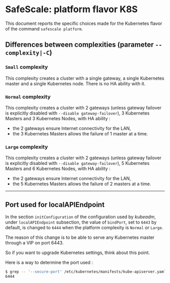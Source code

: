 # SafeScale: platform flavor K8S

This document reports the specific choices made for the Kubernetes flavor of the command ```safescale platform```.

## Differences between complexities (parameter ```--complexity|-C```)

### ```Small``` complexity

This complexity creates a cluster with a single gateway, a single Kubernetes master and a single Kubernetes node. There is no HA ability with it.

### ```Normal``` complexity

This complexity creates a cluster with 2 gateways (unless gateway failover is explicitly disabled with ```--disable gateway-failover```), 3 Kubernetes Masters and 3 Kubernetes Nodes, with HA ability :

- the 2 gateways ensure Internet connectivity for the LAN,
- the 3 Kubernetes Masters allows the failure of 1 master at a time.

### ```Large``` complexity

This complexity creates a cluster with 2 gateways (unless gateway failover is explicitly disabled with ```--disable gateway-failover```), 5 Kubernetes Masters and 6 Kubernetes Nodes, with HA ability :

- the 2 gateways ensure Internet connectivity for the LAN,
- the 5 Kubernetes Masters allows the failure of 2 masters at a time.

___

## Port used for localAPIEndpoint

In the section ```initConfiguration``` of the configuration used by *kubeadm*, under ```localAPIEndpoint``` subsection, the value of ```bindPort```, set to ```6443``` by default, is changed to ```6444``` when the platform complexity is ```Normal``` or ```Large```.

The reason of this change is to be able to serve any Kubernetes master through a VIP on port 6443.

So if you want to upgrade Kubernetes settings, think about this point.

Here is a way to determine the port used :

```bash
$ grep -- '--secure-port' /etc/kubernetes/manifests/kube-apiserver.yaml | cut -d= -f2
6444
```
